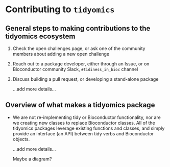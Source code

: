 # Contributing to `tidyomics`

## General steps to making contributions to the tidyomics ecosystem

1. Check the open challenges page, or ask one of the community members
   about adding a new open challenge
2. Reach out to a package developer, either through an Issue, or on
   Bioconductor community Slack, `#tidiness_in_bioc` channel
3. Discuss building a pull request, or developing a stand-alone
   package
   
   ...add more details...
   
## Overview of what makes a tidyomics package

* We are not re-implementing tidy or Bioconductor functionality, nor
  are we creating new classes to replace Bioconductor classes. All of
  the tidyomics packages leverage existing functions and classes, and
  simply provide an interface (an API) between tidy verbs and
  Bioconductor objects.
  
  ...add more details...
  
  Maybe a diagram?
  
